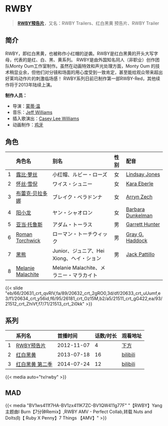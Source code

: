 # RWBY


> <u>**[RWBY预告片](http://bgm.tv/subject/57995)**</u>，又名：RWBY Trailers、红白黑黄 预告片、RWBY Trailer

## 简介


RWBY，即红白黑黄，也被称作小红帽的逆袭。RWBY是红白黑黄的开头大写字母，代表的是红、白、黑、黄系列。
RWBY是由外国知名同人（非职业）创作团队Monty Oum工作室制作。虽然在动画特效和声光处理方面，Monty Oum 的技术稍显业余，但他们对分镜和场面的用心度受到一致肯定，甚至能给观众带来超出好莱坞动作片的刺激临场感！
RWBY系列日前已制作第一部RWBY-Red，其他续作将于2013年陆续上演。

**制作人员：**
- 导演：[蒙蒂·温](http://bgm.tv/person/15189)
- 音乐：[Jeff Williams](http://bgm.tv/person/16167)
- 插入歌演出：[Casey Lee Williams](http://bgm.tv/person/26299)
- 动画制作：[鸡牙](http://bgm.tv/person/26298)

## 角色

|     |   角色名   |   别名  | 性别 |  配音  |
|:--- |:------  |:----      |:---  |:--   |
| 1 | [露比·萝丝](http://bgm.tv/character/20631) | 小红帽、ルビー・ローズ | 女 | [Lindsay Jones](http://bgm.tv/person/17371) |
| 2 | [怀丝·雪倪](http://bgm.tv/character/20632) | ワイス・シュニー | 女 | [Kara Eberle](http://bgm.tv/person/17374) |
| 3 | [布蕾克·贝拉多娜](http://bgm.tv/character/20633) | ブレイク・ベラドンナ | 女 | [Arryn Zech](http://bgm.tv/person/17376) |
| 4 | [阳小龙](http://bgm.tv/character/20634) | ヤン・シャオロン | 女 | [Barbara Dunkelman](http://bgm.tv/person/17378) |
| 5 | [亚当·托鲁斯](http://bgm.tv/character/26181) | アダム・トーラス | 男 | [Garrett Hunter](http://bgm.tv/person/17393) |
| 6 | [Roman Torchwick](http://bgm.tv/character/21511) | ローマン・トーチウィック | 男 | [Gray G. Haddock](http://bgm.tv/person/17390) |
| 7 | [黑熊](http://bgm.tv/character/21512) | Junior、ジュニア、Hei Xiong、ヘイ・ション | 男 | [Jack Pattillo](http://bgm.tv/person/17399) |
| 8 | [Melanie Malachite](http://bgm.tv/character/21513) | Melanie Malachite、メラニー・マラカイト |  |  |

{{< slide "eb/66/20631_crt_qvRlV,fa/89/20632_crt_2gRO0,3d/df/20633_crt_uUumf,e3/f1/20634_crt_y56id,f6/95/26181_crt_Oz15M,b2/a5/21511_crt_gG422,ea/93/21512_crt_ZhiVf,f7/71/21513_crt_2i0kk" >}}

## 系列

|     |   系列名   |   首播时间  | 话数/时长  | 观看地址 |
|:---  |:------    |:----      |:---       |:---  |
| 1 |[RWBY预告片](https://bgm.tv/subject/57995)| 2012-11-07 | 4 | [下方](#id-1)  |
| 2 |[红白黑黄](https://bgm.tv/subject/75055)| 2013-07-18 | 16 | [bilibili](https://www.bilibili.com/bangumi/play/ep426642)  |
| 3 |[红白黑黄 第二季](https://bgm.tv/subject/95445)| 2014-07-24 | 12 | [bilibili](https://www.bilibili.com/bangumi/play/ss41134)  |


{{< media auto="tv/rwby" >}}


## MAD

{{< media  "BV1ws411f7HA-BV1zx411K7ZC-BV1QW411g77F"
"【RWBY】Yang主题曲I Burn【7分钟Remix】,RWBY AMV - Perfect Collab,转载 Nuts and Dolts向【 Ruby X Penny】7 Things 【AMV】"  >}}

